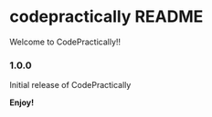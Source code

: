 # codepractically README

Welcome to CodePractically!!

### 1.0.0

Initial release of CodePractically


**Enjoy!**
